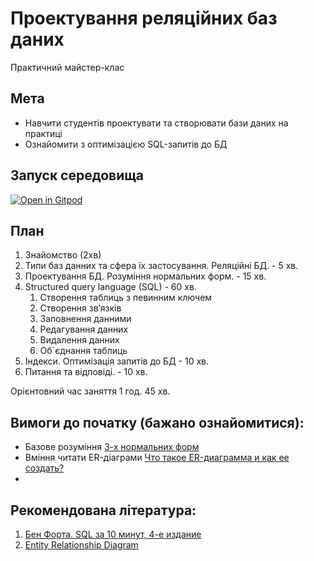 # Проектування реляційних баз даних

Практичний майстер-клас

## Мета
- Навчити студентів проектувати та створювати бази даних на практиці
- Ознайомити з оптимізацією SQL-запитів до БД

## Запуск середовища
[![Open in Gitpod](https://gitpod.io/button/open-in-gitpod.svg)](https://gitpod.io/#https://github.com/Miroling/design-relational-databases)

## План
1. Знайомство (2хв)
2. Типи баз данних та сфера їх застосування. Реляційні БД. - 5 хв.
4. Проектування БД. Розуміння нормальних форм. - 15 хв.
5. Structured query language (SQL) - 60 хв.
    1. Створення таблиць з певинним ключем
    2. Створення звʼязків
    3. Заповнення данними
    4. Редагування данних
    5. Видалення данних
    6. Об`єднання таблиць
9. Індекси. Оптимізація запитів до БД - 10 хв.
11. Питання та відповіді. - 10 хв.

Орієнтовний час заняття 1 год. 45 хв.

## Вимоги до початку (бажано ознайомитися):
- Базове розуміння [3-х нормальних форм](https://uk.wikipedia.org/wiki/%D0%9D%D0%BE%D1%80%D0%BC%D0%B0%D0%BB%D1%96%D0%B7%D0%B0%D1%86%D1%96%D1%8F_%D0%B1%D0%B0%D0%B7_%D0%B4%D0%B0%D0%BD%D0%B8%D1%85)
- Вміння читати ER-діаграми [Что такое ER-диаграмма и как ее создать?](https://www.lucidchart.com/pages/ru/erd-%D0%B4%D0%B8%D0%B0%D0%B3%D1%80%D0%B0%D0%BC%D0%BC%D0%B0)
- 
## Рекомендована література:
1. [Бен Форта. SQL за 10 минут, 4-е издание](https://rozetka.com.ua/12510647/p12510647/)
2. [Entity Relationship Diagram](https://plantuml.com/ru/ie-diagram)